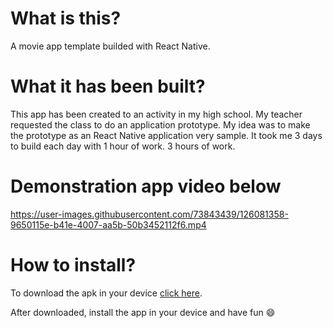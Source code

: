 # What is this?
A movie app template builded with React Native.

# What it has been built?
This app has been created to an activity in my high school.
My teacher requested the class to do an application prototype.
My idea was to make the prototype as an React Native application very sample.
It took me 3 days to build each day with 1 hour of work.
3 hours of work.

# Demonstration app video below
https://user-images.githubusercontent.com/73843439/126081358-9650115e-b41e-4007-aa5b-50b3452112f6.mp4

# How to install?
To download the apk in your device
[click here](https://expo.io/artifacts/9867d8cc-2b48-4113-b65f-0f1c852e1865).

After downloaded, install the app in your device and have fun 😄
